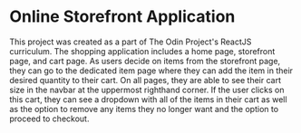 # Online Storefront Application

This project was created as a part of The Odin Project's ReactJS curriculum. The shopping application
includes a home page, storefront page, and cart page. As users decide on items from the storefront page,
they can go to the dedicated item page where they can add the item in their desired quantity to their cart.
On all pages, they are able to see their cart size in the navbar at the uppermost righthand corner. If the
user clicks on this cart, they can see a dropdown with all of the items in their cart as well as the option
to remove any items they no longer want and the option to proceed to checkout.
